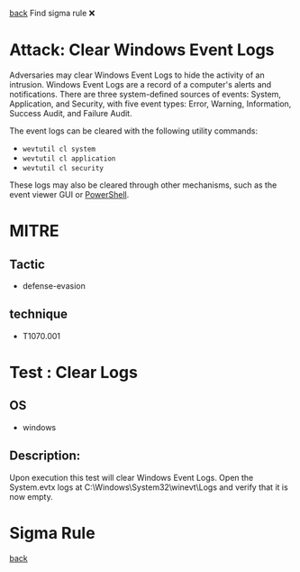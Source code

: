 
[back](../index.md)
Find sigma rule :x: 

# Attack: Clear Windows Event Logs 

Adversaries may clear Windows Event Logs to hide the activity of an intrusion. Windows Event Logs are a record of a computer's alerts and notifications. There are three system-defined sources of events: System, Application, and Security, with five event types: Error, Warning, Information, Success Audit, and Failure Audit.

The event logs can be cleared with the following utility commands:

* <code>wevtutil cl system</code>
* <code>wevtutil cl application</code>
* <code>wevtutil cl security</code>

These logs may also be cleared through other mechanisms, such as the event viewer GUI or [PowerShell](https://attack.mitre.org/techniques/T1059/001).

# MITRE
## Tactic
  - defense-evasion


## technique
  - T1070.001


# Test : Clear Logs
## OS
  - windows


## Description:
Upon execution this test will clear Windows Event Logs. Open the System.evtx logs at C:\Windows\System32\winevt\Logs and verify that it is now empty.


# Sigma Rule


[back](../index.md)
